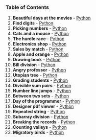 ### Table of Contents
1. __Beautiful days at the movies__ - [Python](Beautiful%20Days%20at%20the%20Movies.py)
1. __Find digits__ - [Python](Find%20Digits.py)
1. __Picking numbers__ - [Python](Picking%20Numbers.py)
1. __Cats and a mouse__ - [Python](Cats%20and%20a%20Mouse.py)
1. __The hurdle race__ - [Python](The%20Hurdle%20Race.py)
1. __Electronics shop__ - [Python](Electronics%20Shop.py)
1. __Sales by match__ - [Python](Sales%20by%20Match.py)
1. __Apple and orange__ - [Python](Apple%20and%20Orange.py)
1. __Drawing book__ - [Python](Drawing%20Book.py)
1. __Bill division__ - [Python](Bill%20Division.py)
1. __Angry professor__ - [Python](Angry%20Professor.py)
1. __Utopian tree__ - [Python](Utopian%20Tree.py)
1. __Grading students__ - [Python](Grading%20Students.py)
1. __Divisible sum pairs__ - [Python](Divisible%20Sum%20Pairs.py)
1. __Number line jumps__ - [Python](Number%20Line%20Jumps.py)
1. __Between two sets__ - [Python](Between%20Two%20Sets.py)
1. __Day of the programmer__ - [Python](Day%20of%20the%20Programmer.py)
1. __Designer pdf viewer__ - [Python](Designer%20PDF%20Viewer.py)
1. __Repeated string__ - [Python](Repeated%20String.py)
1. __Subarray division__ - [Python](Subarray%20Division.py)
1. __Breaking the records__ - [Python](Breaking%20the%20Records.py)
1. __Counting valleys__ - [Python](Counting%20Valleys.py)
1. __Migratory birds__ - [Python](Migratory%20Birds.py)
